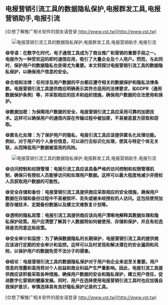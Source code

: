 ## **电报营销引流工具的数据隐私保护,电报群发工具,电报营销助手,电报引流**

[😍想了解推广相关软件的朋友请登录 http://www.vst.tw](http://www.vst.tw)

 <center><img src="https://vst.tw/MP4/tuiguang/png/6.png" alt="电报营销引流工具的数据隐私保护,电报群发工具,电报营销助手,电报引流"></center>

**😄导语：在数字化时代，电子通信工具成为了商业推广和营销的重要手段之一。电报作为一种受欢迎的即时通信应用，吸引了大量企业及个人用户。然而，与此同时，保护用户的数据隐私也变得尤为重要。本文将探讨电报营销引流工具的数据隐私保护，以确保用户信息的安全。**

**😄合规和法律：任何涉及用户数据的平台都应遵守相关的数据保护和隐私法律条款。电报营销引流工具提供商应明确表示其符合适用的法律要求，如GDPR（通用数据保护条例）等，并采取相应的技术和组织措施，确保用户数据的合法使用和保护。**

**😄数据加密：为保障用户数据的安全，电报营销引流工具应采用可靠的加密技术。这样可以确保用户的通信内容在传输过程中被加密，不易被恶意方获取和窃取。**

**😄匿名化处理：为了保护用户的隐私，电报引流工具应该提供匿名化处理功能。例如，对于用户的个人身份信息，可以进行去标识化处理，使其与特定个体无关联，从而降低用户数据被滥用的风险。**

 <center><img src="https://vst.tw/MP4/tuiguang/png/7.png" alt="电报营销引流工具的数据隐私保护,电报群发工具,电报营销助手,电报引流"></center>

**😄访问控制和权限管理：电报引流工具应该具备严格的访问控制和权限管理机制，确保只有授权人员能够访问和处理用户数据。这样可以最大程度地减少非授权人员获取用户数据的可能性。**

**😄安全存储和备份：电报营销引流工具提供商应采取相应的安全措施，确保用户数据在存储和备份过程中不易被损坏、丢失或被未经授权的人访问。这包括使用加密存储技术、定期备份数据以及建立灾难恢复计划等。**

**😄透明的隐私政策：电报引流工具提供商应该向用户清晰地解释其数据处理和隐私保护政策。用户应清楚了解其个人数据将如何被使用、存储和保护，并且有权选择是否同意这些政策。**

**😄安全审计和监控：为了确保数据隐私的长期保护，电报营销引流工具的提供商应该进行定期的安全审计和监控。这样可以及时发现和解决潜在的安全漏洞和风险，以保护用户的数据免受不法分子的侵害。**

**😄结论：电报营销引流工具的数据隐私保护对于用户和企业来说至关重要。用户信息的泄露和滥用将对个人权益和商业利益产生严重影响。因此，电报引流工具提供商应该积极采取各种措施，确保用户数据的安全和隐私保护，建立用户信任，促进数字化营销的健康发展。同时，用户在选择使用电报营销引流工具时也应加强自我保护意识，审慎选择具有良好隐私保护记录的工具。**

[😍想了解推广相关软件的朋友请登录 http://www.vst.tw](http://www.vst.tw)



